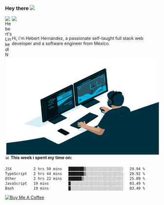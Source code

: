 ### Hey there <img src="https://media.giphy.com/media/hvRJCLFzcasrR4ia7z/giphy.gif" width="25px">
<a href="https://www.linkedin.com/in/evertcode/" target="_blank">
  <img align="left" alt="Hebert's LinkedIN" width="22px" src="https://raw.githubusercontent.com/peterthehan/peterthehan/master/assets/linkedin.svg" />
</a>

![](https://visitor-badge.glitch.me/badge?page_id=evertcode.evertcode)

<br />

Hi, i'm Hebert Hernández, a passionate self-taught full stack web developer and a software engineer from México.

<img align="right" alt="GIF" src="https://github.com/evertcode/evertcode/blob/master/code.gif?raw=true" width="500" height="320" />

📊 **This week i spent my time on:**

<!--START_SECTION:waka-->
```text
JSX          2 hrs 50 mins   ███████▒░░░░░░░░░░░░░░░░░   29.94 % 
TypeScript   2 hrs 44 mins   ███████▒░░░░░░░░░░░░░░░░░   28.92 % 
Other        2 hrs 22 mins   ██████▒░░░░░░░░░░░░░░░░░░   25.09 % 
JavaScript   19 mins         █░░░░░░░░░░░░░░░░░░░░░░░░   03.49 % 
Bash         19 mins         █░░░░░░░░░░░░░░░░░░░░░░░░   03.40 % 
```
<!--END_SECTION:waka-->

<a href="https://www.buymeacoffee.com/evertcode" target="_blank"><img src="https://cdn.buymeacoffee.com/buttons/v2/default-red.png" alt="Buy Me A Coffee" width="150" ></a>

